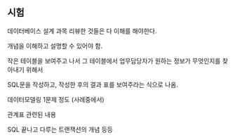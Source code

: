 

## 시험

데이터베이스 설계 과목 리뷰한 것들은 다 이해를 해야한다.



개념을 이해하고 설명할 수 있어야 함.



작은 테이블을 보여주고 나서 그 테이블에서 업무담당자가 원하는 정보가 무엇인지를 찾아내기 위해서

 SQL문을 작성하고, 작성한 후의 결과 표를 보여주라는 식으로 나옴.





데이터모델링 1문제 정도 (사례중에서)



관계표 관련된 내용 



SQL 끝나고 다루는 트랜잭션의 개념 등등